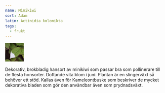 ```yaml
---
name: Minikiwi
sort: Adam
latin: Actinidia kolomikta
tags:
  - frukt
---
```


<img src="/img/actinidia-kolomikta-adam.jpg" width="60" data-srcset="1x, 1.5x, 2x" alt="Actinidia kolomikta" data-attribution="https://www.blomqvistplantskola.com/index.php?route=product/product&product_id=3208&search=Adam">

Dekorativ, brokbladig hansort av minikiwi som passar bra som pollinerare till de flesta honsorter. Doftande vita blom i juni. Plantan är en slingerväxt så behöver ett stöd. Kallas även för Kameleontbuske som beskriver de mycket dekorativa bladen som gör den användbar även som prydnadsväxt.
